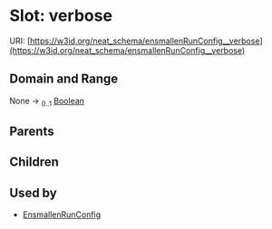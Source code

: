 
# Slot: verbose




URI: [https://w3id.org/neat_schema/ensmallenRunConfig__verbose](https://w3id.org/neat_schema/ensmallenRunConfig__verbose)


## Domain and Range

None &#8594;  <sub>0..1</sub> [Boolean](types/Boolean.md)

## Parents


## Children


## Used by

 * [EnsmallenRunConfig](EnsmallenRunConfig.md)
